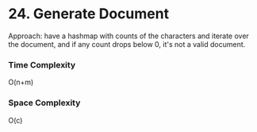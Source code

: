 # 24. Generate Document

Approach: have a hashmap with counts of the characters and iterate over the document,
and if any count drops below 0, it's not a valid document.

### Time Complexity

O(n+m)

### Space Complexity

O(c)
